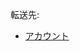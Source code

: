 <div>

転送先:

-   [アカウント](/%E3%82%A2%E3%82%AB%E3%82%A6%E3%83%B3%E3%83%88 "アカウント")

</div>

<div>

</div>

